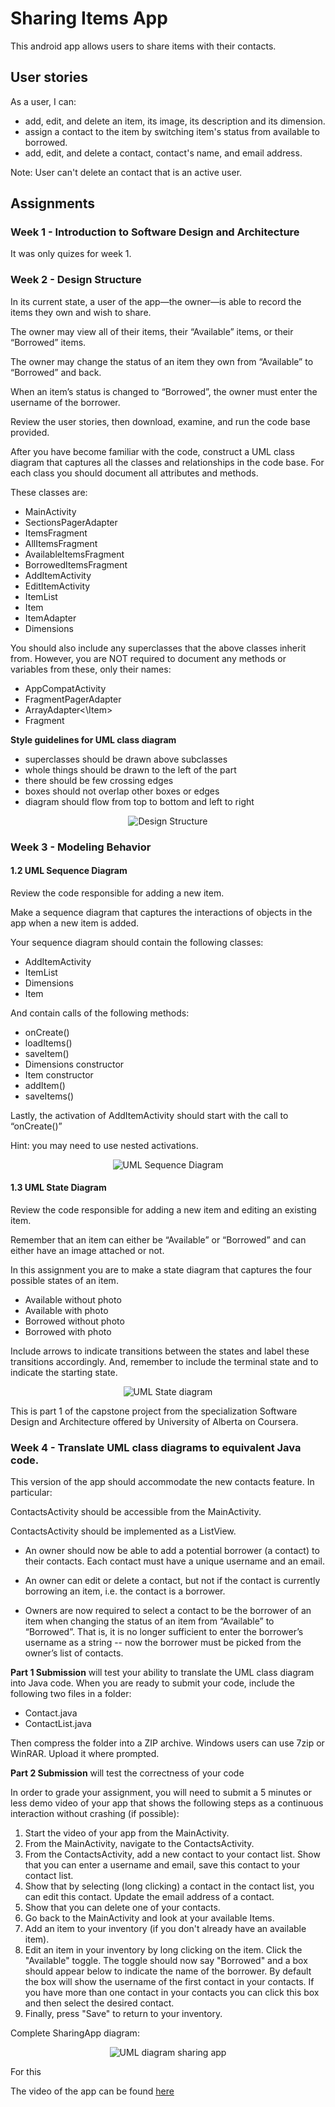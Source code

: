 # Sharing Items App

This android app allows users to share items with their contacts.

## User stories

As a user, I can:

* add, edit, and delete an item, its image, its description and its dimension.
* assign a contact to the item by switching item's status from available to borrowed.
* add, edit, and delete a contact, contact's name, and email address.

Note: User can't delete an contact that is an active user.

## Assignments

### Week 1 - Introduction to Software Design and Architecture

It was only quizes for week 1.

### Week 2 - Design Structure

In its current state, a user of the app—the owner—is able to record the items they own and wish to share.

The owner may view all of their items, their “Available” items, or their “Borrowed” items.

The owner may change the status of an item they own from “Available” to “Borrowed” and back.

When an item’s status is changed to “Borrowed”, the owner must enter the username of the borrower.

Review the user stories, then download, examine, and run the code base provided.

After you have become familiar with the code, construct a UML class diagram that captures all the classes and relationships in the code base. For each class you should document all attributes and methods.

These classes are:

* MainActivity
* SectionsPagerAdapter
* ItemsFragment
* AllItemsFragment
* AvailableItemsFragment
* BorrowedItemsFragment
* AddItemActivity
* EditItemActivity
* ItemList
* Item
* ItemAdapter
* Dimensions

You should also include any superclasses that the above classes inherit from. However, you are NOT required to document any methods or variables from these, only their names:

* AppCompatActivity
* FragmentPagerAdapter
* ArrayAdapter<\Item\>
* Fragment

**Style guidelines for UML class diagram**

* superclasses should be drawn above subclasses
* whole things should be drawn to the left of the part
* there should be few crossing edges
* boxes should not overlap other boxes or edges
* diagram should flow from top to bottom and left to right

<div style="text-align:center"><img src="https://cdn.rawgit.com/bruno78/sharing-app/d84556be/UML-diagrams/UML-diagram-sharingApp.png" alt="Design Structure"/></div>

### Week 3 - Modeling Behavior

#### 1.2 UML Sequence Diagram

Review the code responsible for adding a new item.

Make a sequence diagram that captures the interactions of objects in the app when a new item is added.

Your sequence diagram should contain the following classes:

* AddItemActivity
* ItemList
* Dimensions
* Item

And contain calls of the following methods:

* onCreate()
* loadItems()
* saveItem()
* Dimensions constructor
* Item constructor
* addItem()
* saveItems()

Lastly, the activation of AddItemActivity should start with the call to “onCreate()”

Hint: you may need to use nested activations.

<div style="text-align:center"><img src="https://cdn.rawgit.com/bruno78/sharing-app/d84556be/UML-diagrams/UML-Sequence-Diagram.png" alt="UML Sequence Diagram"/></div>

#### 1.3 UML State Diagram

Review the code responsible for adding a new item and editing an existing item.

Remember that an item can either be “Available” or “Borrowed” and can either have an image attached or not.

In this assignment you are to make a state diagram that captures the four possible states of an item.

* Available without photo
* Available with photo
* Borrowed without photo
* Borrowed with photo

Include arrows to indicate transitions between the states and label these transitions accordingly. And, remember to include the terminal state and to indicate the starting state.

<div style="text-align:center"><img src="https://cdn.rawgit.com/bruno78/sharing-app/d84556be/UML-diagrams/UML-State-Diagram.png" alt="UML State diagram"/></div>

This is part 1 of the capstone project from the specialization Software Design and Architecture offered by University of Alberta on Coursera.

### Week 4 - Translate UML class diagrams to equivalent Java code.

This version of the app should accommodate the new contacts feature. In particular:

ContactsActivity should be accessible from the MainActivity.

ContactsActivity should be implemented as a ListView.

* An owner should now be able to add a potential borrower (a contact) to their contacts. Each contact must have a unique username and an email.

* An owner can edit or delete a contact, but not if the contact is currently borrowing an item, i.e. the contact is a borrower.

* Owners are now required to select a contact to be the borrower of an item when changing the status of an item from “Available” to “Borrowed”. That is, it is no longer sufficient to enter the borrower’s username as a string -- now the borrower must be picked from the owner’s list of contacts.

**Part 1 Submission** will test your ability to translate the UML class diagram into Java code. When you are ready to submit your code, include the following two files in a folder:

* Contact.java
* ContactList.java

Then compress the folder into a ZIP archive. Windows users can use 7zip or WinRAR. Upload it where prompted.


**Part 2 Submission** will test the correctness of your code

In order to grade your assignment, you will need to submit a 5 minutes or less demo video of your app that shows the following steps as a continuous interaction without crashing (if possible):

1. Start the video of your app from the MainActivity.
2. From the MainActivity, navigate to the ContactsActivity.
3. From the ContactsActivity, add a new contact to your contact list. Show that you can enter a username and email, save this contact to your contact list.
4. Show that by selecting (long clicking) a contact in the contact list, you can edit this contact. Update the email address of a contact.
5. Show that you can delete one of your contacts.
6. Go back to the MainActivity and look at your available Items.
7. Add an item to your inventory (if you don't already have an available item).
8. Edit an item in your inventory by long clicking on the item. Click the "Available" toggle. The toggle should now say "Borrowed" and a box should appear below to indicate the name of the borrower. By default the box will show the username of the first contact in your contacts. If you have more than one contact in your contacts you can click this box and then select the desired contact.
9. Finally, press "Save" to return to your inventory.

Complete SharingApp diagram:

<div style="text-align:center"><img src="https://cdn.rawgit.com/bruno78/sharing-app/d84556be/UML-diagrams/UML-diagram-sharingApp.png" alt="UML diagram sharing app"/></div>


For this

The video of the app can be found [here](https://www.youtube.com/watch?v=c5QYnftN8k0)
